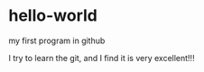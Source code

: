 # hello-world
my first program in github

I try to learn the git, and I find it is very excellent!!!
